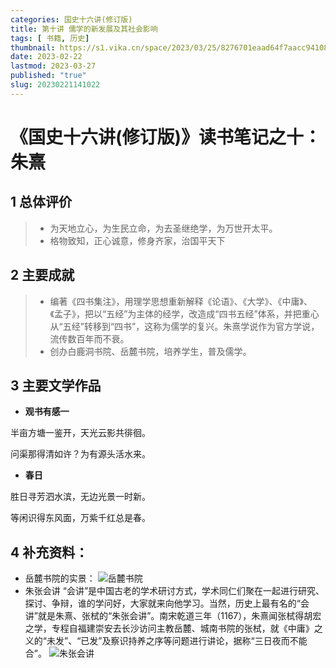 ```yaml
---
categories: 国史十六讲(修订版)
title: 第十讲 儒学的新发展及其社会影响
tags: [ 书籍, 历史]
thumbnail: https://s1.vika.cn/space/2023/03/25/8276701eaad64f7aacc94108d677d174?attname=%E6%9C%B1%E7%86%B9.jpg
date: 2023-02-22
lastmod: 2023-03-27 
published: "true"
slug: 20230221141022
---
```

# 《国史十六讲(修订版)》读书笔记之十：朱熹
## 1 总体评价
>- 为天地立心，为生民立命，为去圣继绝学，为万世开太平。
>- 格物致知，正心诚意，修身齐家，治国平天下


## 2 主要成就

>- 编著《四书集注》，用理学思想重新解释《论语》、《大学》、《中庸》、《孟子》，把以“五经”为主体的经学，改造成“四书五经”体系，并把重心从“五经”转移到“四书”，这称为儒学的复兴。朱熹学说作为官方学说，流传数百年而不衰。
>- 创办白鹿洞书院、岳麓书院，培养学生，普及儒学。

## 3 主要文学作品

- **观书有感一**

半亩方塘一鉴开，天光云影共徘徊。

问渠那得清如许？为有源头活水来。

- **春日**

胜日寻芳泗水滨，无边光景一时新。

等闲识得东风面，万紫千红总是春。

## 4 补充资料：
- 岳麓书院的实景：
![岳麓书院](https://thumbsnap.com/i/SA6RtCwv.jpg)
- 朱张会讲
“会讲”是中国古老的学术研讨方式，学术同仁们聚在一起进行研究、探讨、争辩，谁的学问好，大家就来向他学习。当然，历史上最有名的“会讲”就是朱熹、张栻的“朱张会讲”。南宋乾道三年（1167），朱熹闻张栻得胡宏之学，专程自福建崇安去长沙访问主教岳麓、城南书院的张栻，就《中庸》之义的“未发”、“已发”及察识持养之序等问题进行讲论，据称“三日夜而不能合”。
![朱张会讲](https://thumbsnap.com/i/kEdWBQQ1.jpg)
